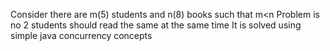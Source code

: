 Consider there are m(5) students and n(8) books such that m<n
Problem is no 2 students should read the same at the same time
It is solved using simple java concurrency concepts
